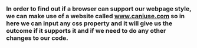 ### In order to find out if a browser can support our webpage style, we can make use of a website called www.caniuse.com so in here we can input any css property and it will give us the outcome if it supports it and if we need to do any other changes to our code.